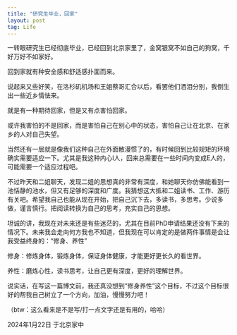 ```yaml
---
title: "研究生毕业，回家"
layout: post
tag: Life
---
```


一转眼研究生已经彻底毕业，已经回到北京家里了，金窝银窝不如自己的狗窝，千好万好不如家好。

回到家就有种安全感和舒适感扑面而来。

说起来又些好笑，在洛杉矶机场和王姐蔡哥汇合以后，看罢他们洒泪分别，我倒生出一些近乡情怯来。

<!--more-->

就是有一种期待回家，但是又有点害怕回家。

或许我害怕的不是回家，而是害怕自己在别心中的状态，害怕自己让在北京、在家乡的人对自己失望。

当然还有一层就是像我们这种自己在外面散漫惯了的，有时候回到比较规矩的环境确实需要适应一下。尤其是我这种内心I人，回来总需要在一些时间内变成E人的，可能需要一个适应过程吧。

不过昨天和二姐聊天，发现二姐的思想真的非常有深度，和她聊天你仿佛能看到一池恬静的池水，但又有足够的深度和广度。我猜想这大抵和二姐读书、工作、游历有关吧。希望我自己也能从现在开始，把自己沉下去，多读书，多思考。少说多做，谨言慎行。把阅读转换为自己的思考，充实自己的思想。

坦诚的讲，我现在对未来还是有些迷茫的，尤其在目前PhD申请结果还没有下来的情况下。未来我会走向何方我也不知道，但我现在可以肯定的是做两件事情是会让我受益终身的：“修身、养性”

修身：修炼身体，锻炼身体，保证身体健康，才能更好更长久的看世界。

养性：磨炼心性，读书思考，让自己更有深度，更好的理解世界。

说实话，在写这一篇博文前，我还真没想到“修身养性”这个目标，不过这个目标很好的帮我自己树立了一个方向，加油，慢慢努力吧！

（btw：这么看来是不是写/打一点文字还是有用的，哈哈）

2024年1月22日
于北京家中